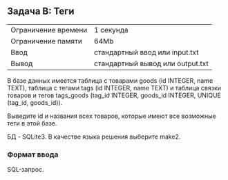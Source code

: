 ## Задача B: Теги

|                   |                                     |
| :---------------- | :---------------------------------- |
|Ограничение времени|1 секунда                            |
|Ограничение памяти |64Mb                                 |
|Ввод               |стандартный ввод или input.txt       |
|Вывод              |стандартный вывод или output.txt     |

В базе данных имеется таблица с товарами goods (id INTEGER, name TEXT), таблица с тегами tags (id INTEGER, name TEXT) и таблица связки товаров и тегов tags_goods (tag_id INTEGER, goods_id INTEGER, UNIQUE (tag_id, goods_id)).

Выведите id и названия всех товаров, которые имеют все возможные теги в этой базе.

БД - SQLite3. В качестве языка решения выберите make2.

### Формат ввода

SQL-запрос.
